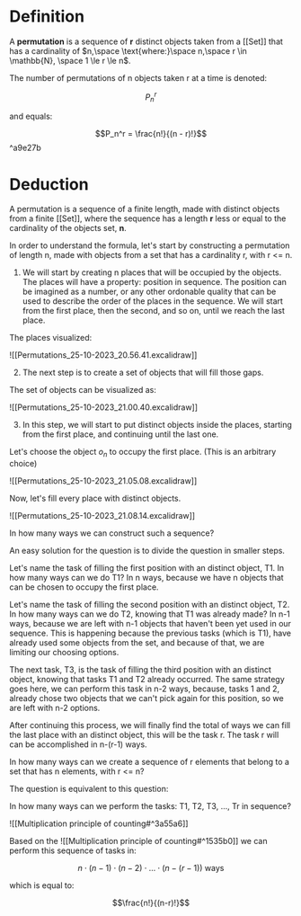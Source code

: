 # Definition

A **permutation** is a sequence of **r** distinct objects taken from a [[Set]] that has a cardinality of $n,\space \text{where:}\space n,\space r \in \mathbb{N}, \space 1 \le r \le n$.

The number of permutations of n objects taken r at a time is denoted:

$$P_n^r$$

and equals:

$$P_n^r = \frac{n!}{(n - r)!}$$ ^a9e27b

# Deduction

A permutation is a sequence of a finite length, made with distinct objects from a finite [[Set]], where the sequence has a length **r** less or equal to the cardinality of the objects set, **n**.

In order to understand the formula, let's start by constructing a permutation of length n, made with objects from a set that has a cardinality r, with r <= n.

1. We will start by creating n places that will be occupied by the objects.
The places will have a property: position in sequence. The position can be imagined as a number, or any other ordonable quality that can be used to describe the order of the places in the sequence. We will start from the first place, then the second, and so on, until we reach the last place.

The places visualized:

![[Permutations_25-10-2023_20.56.41.excalidraw]]

2. The next step is to create a set of objects that will fill those gaps.

The set of objects can be visualized as:

![[Permutations_25-10-2023_21.00.40.excalidraw]]

3. In this step, we will start to put distinct objects inside the places, starting from the first place, and continuing until the last one.

Let's choose the object $o_n$ to occupy the first place. (This is an arbitrary choice)

![[Permutations_25-10-2023_21.05.08.excalidraw]]

Now, let's fill every place with distinct objects.

![[Permutations_25-10-2023_21.08.14.excalidraw]]

In how many ways we can construct such a sequence?

An easy solution for the question is to divide the question in smaller steps.

Let's name the task of filling the first position with an distinct object, T1.
In how many ways can we do T1?
In n ways, because we have n objects that can be chosen to occupy the first place.

Let's name the task of filling the second position with an distinct object, T2.
In how many ways can we do T2, knowing that T1 was already made?
In n-1 ways, because we are left with n-1 objects that haven't been yet used in our sequence. This is happening because the previous tasks (which is T1), have already used some objects from the set, and because of that, we are limiting our choosing options.

The next task, T3, is the task of filling the third position with an distinct object, knowing that tasks T1 and T2 already occurred.
The same strategy goes here, we can perform this task in n-2 ways, because, tasks 1 and 2, already chose two objects that we can't pick again for this position, so we are left with n-2 options.

After continuing this process, we will finally find the total of ways we can fill the last place with an distinct object, this will be the task r.
The task r will can be accomplished in n-(r-1) ways.

In how many ways can we create a sequence of r elements that belong to a set that has n elements, with r <= n?

The question is equivalent to this question:

In how many ways can we perform the tasks: T1, T2, T3, ..., Tr in sequence?

![[Multiplication principle of counting#^3a55a6]]

Based on the
![[Multiplication principle of counting#^1535b0]]
we can perform this sequence of tasks in:

$$n \cdot (n-1) \cdot (n-2) \cdot {...} \cdot (n-(r-1)) \text{ ways}$$

which is equal to:

$$\frac{n!}{(n-r)!}$$
